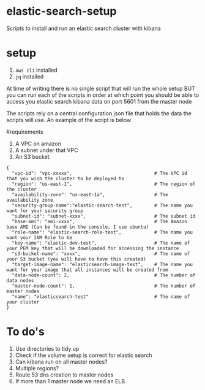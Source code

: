 # elastic-search-setup
Scripts to install and run an elastic search cluster with kibana

# setup

1. `aws cli` installed
2. `jq` installed

At time of writing there is no single script that will run the whole setup BUT you can run each of the scripts in order at 
which point you should be able to access you elastic search kibana data on port 5601 from the master node

The scripts rely on a central configuration.json file that holds the data the scripts will use. An example of the script is below

#requirements

1. A VPC on amazon
2. A subnet under that VPC
3. An S3 bucket

```
{
  "vpc-id": "vpc-xxxxx",                              # The VPC id that you wish the cluster to be deployed to
  "region": "us-east-1",                              # The region of the cluster
  "availability-zone": "us-east-1a",                  # The availability zone 
  "security-group-name":"elastic-search-test",        # The name you want for your security group
  "subnet-id": "subnet-xxxx",                         # The subnet id 
  "base-ami": "ami-xxxx",                             # The Amazon base AMI (Can be found in the console, I use ubuntu)
  "role-name": "elastic-search-role-test",            # The name you want your IAM Role to be
  "key-name": "elastic-dev-test",                     # The name of your PEM key that will be downloaded for accessing the instance
  "s3-bucket-name": "xxxx",                           # The name of your S3 bucket (you will have to have this created)
  "target-image-name": "elasticsearch-image-test",    # The name you want for your image that all instances will be created from
  "data-node-count": 2,                               # The number of data nodes
  "master-node-count": 1,                             # The number of master nodes
  "name": "elasticsearch-test"                        # The name of your cluster
}
```

# To do's

1. Use directories to tidy up
2. Check if the volume setup is correct for elastic search
3. Can kibana run on all master nodes?
4. Multiple regions?
5. Route 53 dns creation to master nodes
6. If more than 1 master node we need an ELB 
